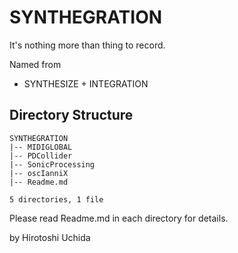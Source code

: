 # SYNTHEGRATION

It's nothing more than thing to record.

Named from

* SYNTHESIZE + INTEGRATION

## Directory Structure
```
SYNTHEGRATION
|-- MIDIGLOBAL
|-- PDCollider
|-- SonicProcessing
|-- oscIanniX
|-- Readme.md

5 directories, 1 file
```

Please read Readme.md in each directory for details.


by Hirotoshi Uchida